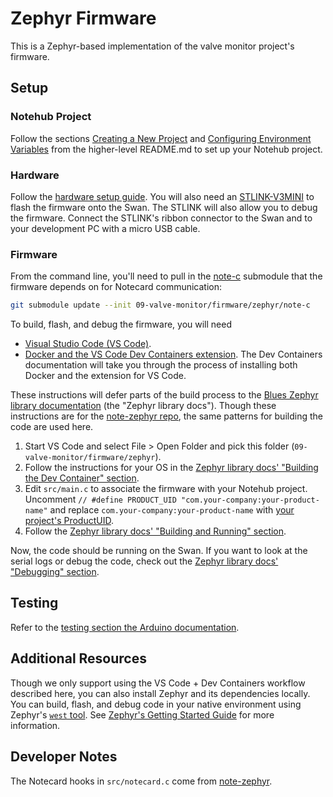 # Zephyr Firmware

This is a Zephyr-based implementation of the valve monitor project's firmware.

## Setup

### Notehub Project

Follow the sections [Creating a New Project](../../#creating-a-new-project) and [Configuring Environment Variables](../../#configuring-environment-variables) from the higher-level README.md to set up your Notehub project.

### Hardware

Follow the [hardware setup guide](../../#hardware). You will also need an [STLINK-V3MINI](https://shop.blues.io/products/stlink-v3mini) to flash the firmware onto the Swan. The STLINK will also allow you to debug the firmware. Connect the STLINK's ribbon connector to the Swan and to your development PC with a micro USB cable.

### Firmware

From the command line, you'll need to pull in the [note-c](https://github.com/blues/note-c) submodule that the firmware depends on for Notecard communication:

```sh
git submodule update --init 09-valve-monitor/firmware/zephyr/note-c
```

To build, flash, and debug the firmware, you will need

* [Visual Studio Code (VS Code)](https://code.visualstudio.com/).
* [Docker and the VS Code Dev Containers extension](https://code.visualstudio.com/docs/devcontainers/containers). The Dev Containers documentation will take you through the process of installing both Docker and the extension for VS Code.

These instructions will defer parts of the build process to the [Blues Zephyr library documentation](https://dev.blues.io/tools-and-sdks/firmware-libraries/zephyr-library) (the "Zephyr library docs"). Though these instructions are for the [note-zephyr repo](https://github.com/blues/note-zephyr), the same patterns for building the code are used here.

1. Start VS Code and select File > Open Folder and pick this folder (`09-valve-monitor/firmware/zephyr`).
1. Follow the instructions for your OS in the [Zephyr library docs' "Building the Dev Container" section](https://dev.blues.io/tools-and-sdks/firmware-libraries/zephyr-library/#building-the-dev-container).
1. Edit `src/main.c` to associate the firmware with your Notehub project. Uncomment `// #define PRODUCT_UID "com.your-company:your-product-name"` and replace `com.your-company:your-product-name` with [your project's ProductUID](https://dev.blues.io/notehub/notehub-walkthrough/#finding-a-productuid).
1. Follow the [Zephyr library docs' "Building and Running" section](https://dev.blues.io/tools-and-sdks/firmware-libraries/zephyr-library/#building-and-running).

Now, the code should be running on the Swan. If you want to look at the serial logs or debug the code, check out the [Zephyr library docs' "Debugging" section](https://dev.blues.io/tools-and-sdks/firmware-libraries/zephyr-library/#debugging).

## Testing

Refer to the [testing section the Arduino documentation](../arduino/#testing).

## Additional Resources

Though we only support using the VS Code + Dev Containers workflow described here, you can also install Zephyr and its dependencies locally. You can build, flash, and debug code in your native environment using Zephyr's [`west` tool](https://docs.zephyrproject.org/latest/develop/west/index.html). See [Zephyr's Getting Started Guide](https://docs.zephyrproject.org/latest/develop/getting_started/index.html) for more information.

## Developer Notes

The Notecard hooks in `src/notecard.c` come from [note-zephyr](https://github.com/blues/note-zephyr).
